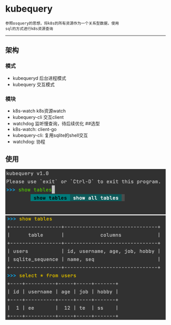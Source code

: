 # kubequery
    参照osquery的思想，将k8s的所有资源作为一个关系型数据，使用
    sql的方式进行k8s资源查询 
***
## 架构
### 模式
* kubequeryd 后台进程模式
* kubequery 交互模式
### 模块
* k8s-watch  k8s资源watch
* kubequery-cli 交互client
* watchdog 监听慢查询，待后续优化
##选型
* k8s-watch: client-go
* kubequery-cli: 复用sqlite的shell交互
* watchdog: 协程
## 使用
![img.png](assets/img.png)
![img_1.png](assets/img_1.png)
